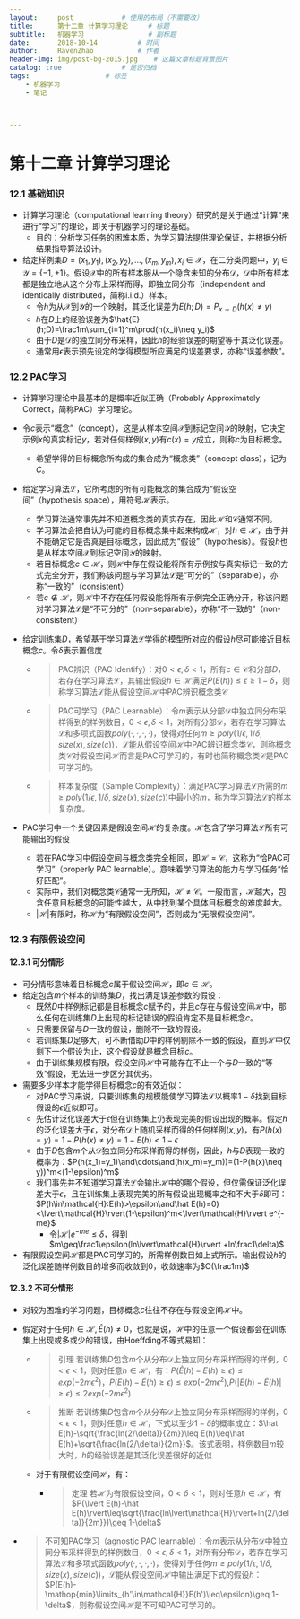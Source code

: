 ```yaml
---
layout:     post  			# 使用的布局（不需要改）
title:      第十二章 计算学习理论		# 标题 
subtitle:   机器学习    			# 副标题
date:       2018-10-14			# 时间
author:     RavenZhao	 		# 作者
header-img: img/post-bg-2015.jpg 	# 这篇文章标题背景图片
catalog: true 				# 是否归档
tags:					# 标签
    - 机器学习
    - 笔记



---
```


# 第十二章 计算学习理论

### 12.1 基础知识

- 计算学习理论（computational learning theory）研究的是关于通过“计算”来进行“学习”的理论，即关于机器学习的理论基础。
  - 目的：分析学习任务的困难本质，为学习算法提供理论保证，并根据分析结果指导算法设计。
- 给定样例集$D={(x_1,y_1),(x_2,y_2),...,(x_m,y_m)},x_i\in\mathcal{X}$，在二分类问题中，$y_i\in\mathcal{Y}=\{-1,+1\}$。假设$\mathcal{X}$中的所有样本服从一个隐含未知的分布$\mathcal{D}$，$\mathcal{D}$中所有样本都是独立地从这个分布上采样而得，即独立同分布（independent and identically distributed，简称i.i.d.）样本。
  - 令$h$为从$\mathcal{X}$到$\mathcal{Y}$的一个映射，其泛化误差为$E(h;D)=P_{x\sim D}(h(x)\neq y)$
  - $h$在$D$上的经验误差为$\hat{E}(h;D)=\frac1m\sum_{i=1}^m\prod(h(x_i)\neq  y_i)$
  - 由于$D$是$\mathcal{D}$的独立同分布采样，因此$h$的经验误差的期望等于其泛化误差。
  - 通常用$\epsilon$表示预先设定的学得模型所应满足的误差要求，亦称“误差参数”。

### 12.2 PAC学习

- 计算学习理论中最基本的是概率近似正确（Probably Approximately Correct，简称PAC）学习理论。

- 令$c$表示“概念”（concept），这是从样本空间$\mathcal{X}$到标记空间$\mathcal{Y}$的映射，它决定示例$x$的真实标记$y$，若对任何样例$(x,y)$有$c(x)=y$成立，则称$c$为目标概念。

  - 希望学得的目标概念所构成的集合成为“概念类”（concept class），记为$C$。

- 给定学习算法$\mathcal{L}$，它所考虑的所有可能概念的集合成为“假设空间”（hypothesis space），用符号$\mathcal{H}$表示。

  - 学习算法通常事先并不知道概念类的真实存在，因此$\mathcal{H}$和$\mathcal{C}$通常不同。
  - 学习算法会把自认为可能的目标概念集中起来构成$\mathcal{H}$，对$h\in\mathcal{H}$，由于并不能确定它是否真是目标概念，因此成为“假设”（hypothesis）。假设$h$也是从样本空间$\mathcal{X}$到标记空间$\mathcal{Y}$的映射。
  - 若目标概念$c\in\mathcal{H}$，则$\mathcal{H}$中存在假设能将所有示例按与真实标记一致的方式完全分开，我们称该问题与学习算法$\mathcal{L}$是“可分的”（separable），亦称“一致的”（consistent）
  - 若$c\notin\mathcal{H}$，则$\mathcal{H}$中不存在任何假设能将所有示例完全正确分开，称该问题对学习算法$\mathcal{L}$是“不可分的”（non-separable），亦称“不一致的”（non-consistent）

- 给定训练集$D$，希望基于学习算法$\mathcal{L}$学得的模型所对应的假设$h$尽可能接近目标概念$c$。令$\delta$表示置信度

  - > PAC辨识（PAC Identify）：对$0<\epsilon,\delta<1$，所有$c\in\mathcal{C}$和分部$D$，若存在学习算法$\mathcal{L}$，其输出假设$h\in\mathcal{H}$满足$P(E(h))\leq\epsilon\geq1-\delta$，则称学习算法$\mathcal{L}$能从假设空间$\mathcal{H}$中PAC辨识概念类$\mathcal{C}$

  - > PAC可学习（PAC Learnable）：令$m$表示从分部$\mathcal{D}$中独立同分布采样得到的样例数目，$0<\epsilon,\delta<1$，对所有分部$\mathcal{D}$，若存在学习算法$\mathcal{L}$和多项式函数$poly(·,·,·,·)$，使得对任何$m\geq poly(1/\epsilon,1/\delta,size(x),size(c))$，$\mathcal{L}$能从假设空间$\mathcal{H}$中PAC辨识概念类$\mathcal{C}$，则称概念类$\mathcal{C}$对假设空间$\mathcal{H}$而言是PAC可学习的，有时也简称概念类$\mathcal{C}$是PAC可学习的。

  - > 样本复杂度（Sample Complexity）：满足PAC学习算法$\mathcal{L}$所需的$m\geq poly(1/\epsilon,1/\delta,size(x),size(c))$中最小的$m$，称为学习算法$\mathcal{L}$的样本复杂度。

- PAC学习中一个关键因素是假设空间$\mathcal{H}$的复杂度。$\mathcal{H}$包含了学习算法$\mathcal{L}$所有可能输出的假设

  - 若在PAC学习中假设空间与概念类完全相同，即$\mathcal{H}=\mathcal{C}$，这称为“恰PAC可学习”（properly PAC learnable）。意味着学习算法的能力与学习任务“恰好匹配”。
  - 实际中，我们对概念类$\mathcal{C}$通常一无所知，$\mathcal{H}\neq\mathcal{C}$。一般而言，$\mathcal{H}$越大，包含任意目标概念的可能性越大，从中找到某个具体目标概念的难度越大。
  - $\lvert\mathcal{H}\rvert$有限时，称$\mathcal{H}$为“有限假设空间”，否则成为“无限假设空间”。

### 12.3 有限假设空间

#### 12.3.1 可分情形

- 可分情形意味着目标概念$c$属于假设空间$\mathcal{H}$，即$c\in\mathcal{H}$。
- 给定包含$m$个样本的训练集$D$，找出满足误差参数的假设：
  - 既然$D$中样例标记都是目标概念$c$赋予的，并且$c$存在与假设空间$\mathcal{H}$中，那么任何在训练集$D$上出现的标记错误的假设肯定不是目标概念$c$。
  - 只需要保留与$D$一致的假设，删除不一致的假设。
  - 若训练集$D$足够大，可不断借助$D$中的样例剔除不一致的假设，直到$\mathcal{H}$中仅剩下一个假设为止，这个假设就是概念目标$c$。
  - 由于训练集规模有限，假设空间$\mathcal{H}$中可能存在不止一个与$D$一致的“等效”假设，无法进一步区分其优劣。
- 需要多少样本才能学得目标概念$c$的有效近似：
  - 对PAC学习来说，只要训练集的规模能使学习算法$\mathcal{L}$以概率$1-\delta$找到目标假设的$\epsilon$近似即可。
  - 先估计泛化误差大于$\epsilon$但在训练集上仍表现完美的假设出现的概率。假定$h$的泛化误差大于$\epsilon$，对分布$\mathcal{D}$上随机采样而得的任何样例$(x,y)$，有$P(h(x)=y)=1-P(h(x)\neq y)=1-E(h)<1-\epsilon$
  - 由于$D$包含$m$个从$\mathcal{D}$独立同分布采样而得的样例，因此，$h$与$D$表现一致的概率为：$P(h(x_1)=y_1)\and\cdots\and(h(x_m)=y_m))=(1-P(h(x)\neq y))^m<(1-\epsilon)^m$
  - 我们事先并不知道学习算法$\mathcal{L}$会输出$\mathcal{H}$中的哪个假设，但仅需保证泛化误差大于$\epsilon$，且在训练集上表现完美的所有假设出现概率之和不大于$\delta$即可：$P(h\in\mathcal{H}:E(h)>\epsilon\and\hat E(h)=0)<\lvert\mathcal{H}\rvert(1-\epsilon)^m<\lvert\mathcal{H}\rvert e^{-me}$
    - 令$\lvert\mathcal{H}\rvert e^{-me}\leq\delta$，得到$m\geq\frac1\epsilon(ln\lvert\mathcal{H}\rvert +ln\frac1\delta)$
- 有限假设空间$\mathcal{H}$都是PAC可学习的，所需样例数目如上式所示。输出假设$h$的泛化误差随样例数目的增多而收敛到0，收敛速率为$O(\frac1m)$

#### 12.3.2 不可分情形

- 对较为困难的学习问题，目标概念$c$往往不存在与假设空间$\mathcal{H}$中。

- 假定对于任何$h\in\mathcal{H},\hat E(h)\neq0$，也就是说，$\mathcal{H}$中的任意一个假设都会在训练集上出现或多或少的错误，由Hoeffding不等式易知：

  - > 引理 若训练集$D$包含$m$个从分布$\mathcal{D}$上独立同分布采样而得的样例，$0<\epsilon<1$，则对任意$h\in\mathcal{H}$，有：$P(\hat E(h)-E(h)\geq\epsilon)\leq exp(-2m\epsilon^2)$，$P(E(h)-\hat E(h)\geq\epsilon)\leq exp(-2m\epsilon^2)$,$P(\lvert E(h)-\hat E(h)\rvert\geq\epsilon)\leq 2exp(-2m\epsilon^2)$

  - > 推断 若训练集$D$包含$m$个从分布$\mathcal{D}$上独立同分布采样而得的样例，$0<\epsilon<1$，则对任意$h\in\mathcal{H}$，下式以至少$1-\delta$的概率成立：$\hat E(h)-\sqrt{\frac{ln(2/\delta)}{2m}}\leq E(h)\leq\hat E(h)+\sqrt{\frac{ln(2/\delta)}{2m}}$。该式表明，样例数目$m$较大时，$h$的经验误差是其泛化误差很好的近似

  - 对于有限假设空间$\mathcal{H}$，有：

    - > 定理 若$\mathcal{H}$为有限假设空间，$0<\delta<1$，则对任意$h\in\mathcal{H}$，有$P(\lvert E(h)-\hat E(h)\rvert\leq\sqrt{\frac{ln\lvert\mathcal{H}\rvert+ln(2/\delta)}{2m}})\geq 1-\delta$

- > 不可知PAC学习（agnostic PAC learnable）：令$m$表示从分布$\mathcal{D}$中独立同分布采样得到的样例数目，$0<\epsilon,\delta<1$，对所有分布$\mathcal{D}$，若存在学习算法$\mathcal{L}$和多项式函数$poly(·,·,·,·)$，使得对于任何$m\geq poly(1/\epsilon,1/\delta,size(x),size(c))$，$\mathcal{L}$能从假设空间$\mathcal{H}$中输出满足下式的假设$h$：$P(E(h)-\mathop{min}\limits_{h'\in\mathcal{H}}E(h')\leq\epsilon)\geq 1-\delta$，则称假设空间$\mathcal{H}$是不可知PAC可学习的。
